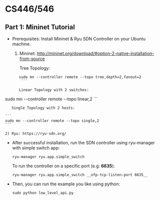 # CS446/546

## Part 1: Mininet Tutorial ## 

* Prerequisites: Install Mininet & Ryu SDN Controller on your Ubuntu machine.

    1) Mininet: http://mininet.org/download/#option-2-native-installation-from-source
   
       Tree Topology:   
    ```
       sudo mn --controller remote --topo tree,depth=2,fanout=2
        ```
        
       Linear Topology with 2 switches: 
    ```
sudo mn --controller remote --topo linear,2
    ```
    
       Single Topology with 2 hosts:
       
    ```
    sudo mn --controller remote --topo single,2
    ```
    
    2) Ryu: https://ryu-sdn.org/

* After successful installation, run the SDN controller using ryu-manager with simple switch app: 

    ```
    ryu-manager ryu.app.simple_switch
    ```
     
     To run the controller on a specific port (e.g: __6635__): 
     
     ```
     ryu-manager ryu.app.simple_switch __ofp-tcp-listen-port 6635__
    ```
    
* Then, you can run the example you like using python:

  ```
  sudo python low_level_api.py
  ```
